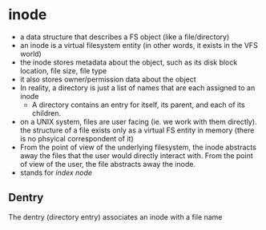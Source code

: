 
# inode
- a data structure that describes a FS object (like a file/directory)
- an inode is a virtual filesystem entity (in other words, it exists in the VFS world)
- the inode stores metadata about the object, such as its disk block location, file size, file type 
- it also stores owner/permission data about the object
- In reality, a directory is just a list of names that are each assigned to an inode
	- A directory contains an entry for itself, its parent, and each of its children.
- on a UNIX system, files are user facing (ie. we work with them directly). the structure of a file exists only as a virtual FS entity in memory (there is no phsyical correspondent of it)
- From the point of view of the underlying filesystem, the inode abstracts away the files that the user would directly interact with. From the point of view of the user, the file abstracts away the inode.
- stands for *index node*

## Dentry
The dentry (directory entry) associates an inode with a file name
